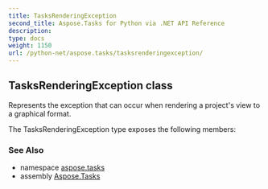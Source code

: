 ```yaml
---
title: TasksRenderingException
second_title: Aspose.Tasks for Python via .NET API Reference
description: 
type: docs
weight: 1150
url: /python-net/aspose.tasks/tasksrenderingexception/
---
```


## TasksRenderingException class

Represents the exception that can occur when rendering a project's view to a graphical format.

The TasksRenderingException type exposes the following members:

### See Also

* namespace [aspose.tasks](/tasks/python-net/aspose.tasks/)
* assembly [Aspose.Tasks](/tasks/python-net/)

